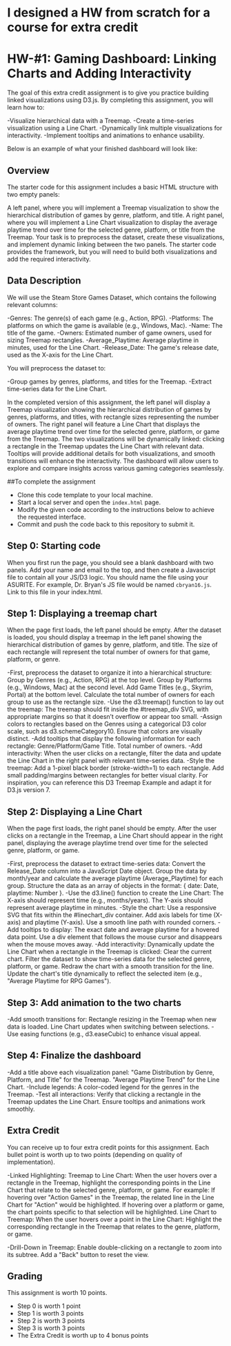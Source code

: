 # I designed a HW from scratch for a course for extra credit

# HW-#1: Gaming Dashboard: Linking Charts and Adding Interactivity

The goal of this extra credit assignment is to give you practice building linked visualizations using D3.js. By completing this assignment, you will learn how to:

-Visualize hierarchical data with a Treemap.
-Create a time-series visualization using a Line Chart.
-Dynamically link multiple visualizations for interactivity.
-Implement tooltips and animations to enhance usability.

Below is an example of what your finished dashboard will look like:

## Overview
The starter code for this assignment includes a basic HTML structure with two empty panels:

A left panel, where you will implement a Treemap visualization to show the hierarchical distribution of games by genre, platform, and title.
A right panel, where you will implement a Line Chart visualization to display the average playtime trend over time for the selected genre, platform, or title from the Treemap.
Your task is to preprocess the dataset, create these visualizations, and implement dynamic linking between the two panels. The starter code provides the framework, but you will need to build both visualizations and add the required interactivity.

## Data Description

We will use the Steam Store Games Dataset, which contains the following relevant columns:

-Genres: The genre(s) of each game (e.g., Action, RPG).
-Platforms: The platforms on which the game is available (e.g., Windows, Mac).
-Name: The title of the game.
-Owners: Estimated number of game owners, used for sizing Treemap rectangles.
-Average_Playtime: Average playtime in minutes, used for the Line Chart.
-Release_Date: The game's release date, used as the X-axis for the Line Chart.

You will preprocess the dataset to:

-Group games by genres, platforms, and titles for the Treemap.
-Extract time-series data for the Line Chart.

In the completed version of this assignment, the left panel will display a Treemap visualization showing the hierarchical distribution of games by genres, platforms, and titles, with rectangle sizes representing the number of owners. The right panel will feature a Line Chart that displays the average playtime trend over time for the selected genre, platform, or game from the Treemap. The two visualizations will be dynamically linked: clicking a rectangle in the Treemap updates the Line Chart with relevant data. Tooltips will provide additional details for both visualizations, and smooth transitions will enhance the interactivity. The dashboard will allow users to explore and compare insights across various gaming categories seamlessly.

##To complete the assignment

- Clone this code template to your local machine.
- Start a local server and open the `index.html` page.
- Modify the given code according to the instructions below to achieve the requested interface.
- Commit and push the code back to this repository to submit it.

## Step 0: Starting code

When you first run the page, you should see a blank dashboard with two panels. Add your name and email to the top, and then create a Javascript file to contain all your JS/D3 logic. You should name the file using your ASURITE. For example, Dr. Bryan's JS file would be named `cbryan16.js`. Link to this file in your index.html.

## Step 1: Displaying a treemap chart

When the page first loads, the left panel should be empty. After the dataset is loaded, you should display a treemap in the left panel showing the hierarchical distribution of games by genre, platform, and title. The size of each rectangle will represent the total number of owners for that game, platform, or genre.

-First, preprocess the dataset to organize it into a hierarchical structure:
    Group by Genres (e.g., Action, RPG) at the top level.
    Group by Platforms (e.g., Windows, Mac) at the second level.
    Add Game Titles (e.g., Skyrim, Portal) at the bottom level.
    Calculate the total number of owners for each group to use as the rectangle size.
-Use the d3.treemap() function to lay out the treemap:
    The treemap should fit inside the #treemap_div SVG, with appropriate margins so that it doesn’t overflow or appear too small.
-Assign colors to rectangles based on the Genres using a categorical D3 color scale, such as d3.schemeCategory10. Ensure that colors are visually distinct.
-Add tooltips that display the following information for each rectangle:
    Genre/Platform/Game Title.
    Total number of owners.
-Add interactivity:
    When the user clicks on a rectangle, filter the data and update the Line Chart in the right panel with relevant time-series data.
-Style the treemap:
    Add a 1-pixel black border (stroke-width=1) to each rectangle.
    Add small padding/margins between rectangles for better visual clarity.
    For inspiration, you can reference this D3 Treemap Example and adapt it for D3.js version 7.

## Step 2: Displaying a Line Chart

When the page first loads, the right panel should be empty. After the user clicks on a rectangle in the Treemap, a Line Chart should appear in the right panel, displaying the average playtime trend over time for the selected genre, platform, or game.

-First, preprocess the dataset to extract time-series data:
    Convert the Release_Date column into a JavaScript Date object.
    Group the data by month/year and calculate the average playtime (Average_Playtime) for each group.
    Structure the data as an array of objects in the format: { date: Date, playtime: Number }.
-Use the d3.line() function to create the Line Chart:
    The X-axis should represent time (e.g., months/years).
    The Y-axis should represent average playtime in minutes.
-Style the chart:
    Use a responsive SVG that fits within the #linechart_div container.
    Add axis labels for time (X-axis) and playtime (Y-axis).
    Use a smooth line path with rounded corners.
-Add tooltips to display:
    The exact date and average playtime for a hovered data point.
    Use a div element that follows the mouse cursor and disappears when the mouse moves away.
-Add interactivity:
    Dynamically update the Line Chart when a rectangle in the Treemap is clicked:
        Clear the current chart.
        Filter the dataset to show time-series data for the selected genre, platform, or game.
        Redraw the chart with a smooth transition for the line.
    Update the chart's title dynamically to reflect the selected item (e.g., "Average Playtime for RPG Games").

## Step 3: Add animation to the two charts

-Add smooth transitions for:
    Rectangle resizing in the Treemap when new data is loaded.
    Line Chart updates when switching between selections.
-Use easing functions (e.g., d3.easeCubic) to enhance visual appeal.

## Step 4: Finalize the dashboard

-Add a title above each visualization panel:
    "Game Distribution by Genre, Platform, and Title" for the Treemap.
    "Average Playtime Trend" for the Line Chart.
-Include legends:
    A color-coded legend for the genres in the Treemap.
-Test all interactions:
    Verify that clicking a rectangle in the Treemap updates the Line Chart.
    Ensure tooltips and animations work smoothly.

## Extra Credit

You can receive up to four extra credit points for this assignment. Each bullet point is worth up to two points (depending on quality  of implementation).

-Linked Highlighting:
    Treemap to Line Chart:
    When the user hovers over a rectangle in the Treemap, highlight the corresponding points in the Line Chart that relate to the selected genre, platform, or game.
    For example:
        If hovering over "Action Games" in the Treemap, the related line in the Line Chart for "Action" would be highlighted.
        If hovering over a platform or game, the chart points specific to that selection will be highlighted.
    Line Chart to Treemap:
        When the user hovers over a point in the Line Chart:
        Highlight the corresponding rectangle in the Treemap that relates to the genre, platform, or game.

-Drill-Down in Treemap:
    Enable double-clicking on a rectangle to zoom into its subtree.
    Add a "Back" button to reset the view.

## Grading

This assignment is worth 10 points. 

- Step 0 is worth 1 point
- Step 1 is worth 3 points
- Step 2 is worth 3 points
- Step 3 is worth 3 points
- The Extra Credit is worth up to 4 bonus points
